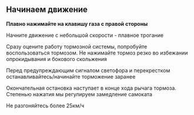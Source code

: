 ## Начинаем движение

**Плавно нажимайте на клавишу газа с правой стороны**

Начните движение с небольшой скорости - плавное трогание

Сразу оцените работу тормозной системы, попробуйте воспользоваться тормозом. Не нажимайте тормоз резко во избежании опрокидывания и бокового скольжения

Перед предупреждающим сигналом светофора и перекрестком останавливайтесь/начинайте торможение заранее

Окончательная остановка наступает в конце хода рычага тормоза. Степенью нажатия мы регулируем замедление самоката

Не разгоняйтесь более 25км/ч